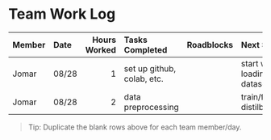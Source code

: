 # Team Work Log

| Member | Date | Hours Worked | Tasks Completed | Roadblocks | Next Steps |
|:------ |:---- | ------------:|:----------------|:-----------|:-----------|
| Jomar  |08/28 |      1       |set up github, colab, etc. |            |start with loading dataset, etc. |
| Jomar  |08/28 |      2       |data preprocessing |            |train/finetune distilbert|

> Tip: Duplicate the blank rows above for each team member/day.
